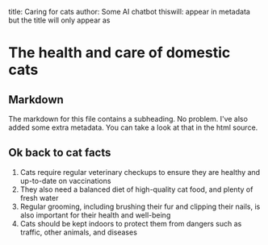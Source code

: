 title: Caring for cats
author: Some AI chatbot
thiswill: appear in metadata but the title will only appear as <title></title>

# The health and care of domestic cats


## Markdown
The markdown for this file contains a subheading. No problem. I've also added some extra metadata. You can take a look at that in the html source.


## Ok back to cat facts
1. Cats require regular veterinary checkups to ensure they are healthy and up-to-date on vaccinations
1. They also need a balanced diet of high-quality cat food, and plenty of fresh water
1. Regular grooming, including brushing their fur and clipping their nails, is also important for their health and well-being
1. Cats should be kept indoors to protect them from dangers such as traffic, other animals, and diseases
